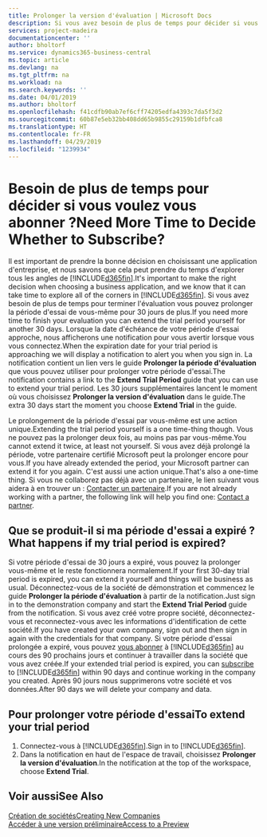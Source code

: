 ```yaml
---
title: Prolonger la version d'évaluation | Microsoft Docs
description: Si vous avez besoin de plus de temps pour décider si vous voulez vous abonner, vous pouvez prolonger votre version d'évaluation.
services: project-madeira
documentationcenter: ''
author: bholtorf
ms.service: dynamics365-business-central
ms.topic: article
ms.devlang: na
ms.tgt_pltfrm: na
ms.workload: na
ms.search.keywords: ''
ms.date: 04/01/2019
ms.author: bholtorf
ms.openlocfilehash: f41cdfb90ab7ef6cff74205edfa4393c7da5f3d2
ms.sourcegitcommit: 60b87e5eb32bb408dd65b9855c29159b1dfbfca8
ms.translationtype: HT
ms.contentlocale: fr-FR
ms.lasthandoff: 04/29/2019
ms.locfileid: "1239934"
---
```

# <a name="need-more-time-to-decide-whether-to-subscribe"></a><span data-ttu-id="a3d6b-103">Besoin de plus de temps pour décider si vous voulez vous abonner ?</span><span class="sxs-lookup"><span data-stu-id="a3d6b-103">Need More Time to Decide Whether to Subscribe?</span></span>
<span data-ttu-id="a3d6b-104">Il est important de prendre la bonne décision en choisissant une application d'entreprise, et nous savons que cela peut prendre du temps d'explorer tous les angles de [!INCLUDE[d365fin](includes/d365fin_md.md)].</span><span class="sxs-lookup"><span data-stu-id="a3d6b-104">It's important to make the right decision when choosing a business application, and we know that it can take time to explore all of the corners in [!INCLUDE[d365fin](includes/d365fin_md.md)].</span></span> <span data-ttu-id="a3d6b-105">Si vous avez besoin de plus de temps pour terminer l'évaluation vous pouvez prolonger la période d'essai de vous-même pour 30 jours de plus.</span><span class="sxs-lookup"><span data-stu-id="a3d6b-105">If you need more time to finish your evaluation you can extend the trial period yourself for another 30 days.</span></span> <span data-ttu-id="a3d6b-106">Lorsque la date d'échéance de votre période d'essai approche, nous afficherons une notification pour vous avertir lorsque vous vous connectez.</span><span class="sxs-lookup"><span data-stu-id="a3d6b-106">When the expiration date for your trial period is approaching we will display a notification to alert you when you sign in.</span></span> <span data-ttu-id="a3d6b-107">La notification contient un lien vers le guide **Prolonger la période d'évaluation** que vous pouvez utiliser pour prolonger votre période d'essai.</span><span class="sxs-lookup"><span data-stu-id="a3d6b-107">The notification contains a link to the **Extend Trial Period** guide that you can use to extend your trial period.</span></span> <span data-ttu-id="a3d6b-108">Les 30 jours supplémentaires lancent le moment où vous choisissez **Prolonger la version d'évaluation** dans le guide.</span><span class="sxs-lookup"><span data-stu-id="a3d6b-108">The extra 30 days start the moment you choose **Extend Trial** in the guide.</span></span>

<span data-ttu-id="a3d6b-109">Le prolongement de la période d'essai par vous-même est une action unique.</span><span class="sxs-lookup"><span data-stu-id="a3d6b-109">Extending the trial period yourself is a one time-thing though.</span></span> <span data-ttu-id="a3d6b-110">Vous ne pouvez pas la prolonger deux fois, au moins pas par vous-même.</span><span class="sxs-lookup"><span data-stu-id="a3d6b-110">You cannot extend it twice, at least not yourself.</span></span> <span data-ttu-id="a3d6b-111">Si vous avez déjà prolongé la période, votre partenaire certifié Microsoft peut la prolonger encore pour vous.</span><span class="sxs-lookup"><span data-stu-id="a3d6b-111">If you have already extended the period, your Microsoft partner can extend it for you again.</span></span> <span data-ttu-id="a3d6b-112">C'est aussi une action unique.</span><span class="sxs-lookup"><span data-stu-id="a3d6b-112">That's also a one-time thing.</span></span> <span data-ttu-id="a3d6b-113">Si vous ne collaborez pas déjà avec un partenaire, le lien suivant vous aidera à en trouver un : [Contacter un partenaire](https://go.microsoft.com/fwlink/?linkid=2038439).</span><span class="sxs-lookup"><span data-stu-id="a3d6b-113">If you are not already working with a partner, the following link will help you find one: [Contact a partner](https://go.microsoft.com/fwlink/?linkid=2038439).</span></span>

## <a name="what-happens-if-my-trial-period-is-expired"></a><span data-ttu-id="a3d6b-114">Que se produit-il si ma période d'essai a expiré ?</span><span class="sxs-lookup"><span data-stu-id="a3d6b-114">What happens if my trial period is expired?</span></span>
<span data-ttu-id="a3d6b-115">Si votre période d'essai de 30 jours a expiré, vous pouvez la prolonger vous-même et le reste fonctionnera normalement.</span><span class="sxs-lookup"><span data-stu-id="a3d6b-115">If your first 30-day trial period is expired, you can extend it yourself and things will be business as usual.</span></span> <span data-ttu-id="a3d6b-116">Déconnectez-vous de la société de démonstration et commencez le guide **Prolonger la période d'évaluation** à partir de la notification.</span><span class="sxs-lookup"><span data-stu-id="a3d6b-116">Just sign in to the demonstration company and start the **Extend Trial Period** guide from the notification.</span></span> <span data-ttu-id="a3d6b-117">Si vous avez créé votre propre société, déconnectez-vous et reconnectez-vous avec les informations d'identification de cette société.</span><span class="sxs-lookup"><span data-stu-id="a3d6b-117">If you have created your own company, sign out and then sign in again with the credentials for that company.</span></span> <span data-ttu-id="a3d6b-118">Si votre période d'essai prolongée a expiré, vous pouvez [vous abonner](https://go.microsoft.com/fwlink/?linkid=828659) à [!INCLUDE[d365fin](includes/d365fin_md.md)] au cours des 90 prochains jours et continuer à travailler dans la société que vous avez créée.</span><span class="sxs-lookup"><span data-stu-id="a3d6b-118">If your extended trial period is expired, you can [subscribe](https://go.microsoft.com/fwlink/?linkid=828659) to [!INCLUDE[d365fin](includes/d365fin_md.md)] within 90 days and continue working in the company you created.</span></span> <span data-ttu-id="a3d6b-119">Après 90 jours nous supprimerons votre société et vos données.</span><span class="sxs-lookup"><span data-stu-id="a3d6b-119">After 90 days we will delete your company and data.</span></span> 

## <a name="to-extend-your-trial-period"></a><span data-ttu-id="a3d6b-120">Pour prolonger votre période d'essai</span><span class="sxs-lookup"><span data-stu-id="a3d6b-120">To extend your trial period</span></span>
1. <span data-ttu-id="a3d6b-121">Connectez-vous à [!INCLUDE[d365fin](includes/d365fin_md.md)].</span><span class="sxs-lookup"><span data-stu-id="a3d6b-121">Sign in to [!INCLUDE[d365fin](includes/d365fin_md.md)].</span></span>
2. <span data-ttu-id="a3d6b-122">Dans la notification en haut de l'espace de travail, choisissez **Prolonger la version d'évaluation**.</span><span class="sxs-lookup"><span data-stu-id="a3d6b-122">In the notification at the top of the workspace, choose **Extend Trial**.</span></span>

## <a name="see-also"></a><span data-ttu-id="a3d6b-123">Voir aussi</span><span class="sxs-lookup"><span data-stu-id="a3d6b-123">See Also</span></span>
[<span data-ttu-id="a3d6b-124">Création de sociétés</span><span class="sxs-lookup"><span data-stu-id="a3d6b-124">Creating New Companies</span></span>](about-new-company.md)  
[<span data-ttu-id="a3d6b-125">Accéder à une version préliminaire</span><span class="sxs-lookup"><span data-stu-id="a3d6b-125">Access to a Preview</span></span>](across-preview.md)  